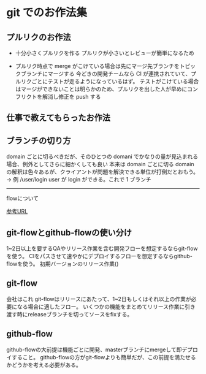 # git でのお作法集

## プルリクのお作法

- 十分小さくプルリクを作る
  プルリクが小さいとレビューが簡単になるため

- プルリク時点で merge がこけている場合は先にマージ先ブランチをトピックブランチにマージする
  今どきの開発チームなら CI が連携されていて、プルリクごとにテストが走るようになっているはず。
  テストがこけている場合はマージができないことは明らかのため、プルリクを出した人が早めにコンフリクトを解消し修正を push する


## 仕事で教えてもらったお作法

## ブランチの切り方

domain ごとに切るべきだが、そのひとつの domani でかなりの量が見込まれる場合、例外としてさらに細かくしても良い
本来は domain ごとに切る
domain の解釈は色々あるが、クライアントが問題を解決できる単位が打倒だとおもう。
→ 例 /user/login user が login ができる。これで 1 ブランチ

---

flowについて

[参考URL](https://kazasikipg.hatenablog.com/entry/2020/02/27/172755)

## git-flowとgithub-flowの使い分け

1~2日以上を要するQAやリリース作業を含む開発フローを想定するならgit-flowを使う。
CIをパスさせて速やかにデプロイするフローを想定するならgithub-flowを使う。
初期バージョンのリリース作業()

## git-flow

会社はこれ
git-flowはリリースにあたって、1~2日もしくはそれ以上の作業が必要になる場合に適したフロー。
いくつかの機能をまとめてリリース作業に引き渡す時にreleaseブランチを切ってソースをfixする。

## github-flow

github-flowの大前提は機能ごとに開発、masterブランチにmergeして即デプロイすること。
github-flowの方がgit-flowよりも簡単だが、この前提を満たせるかどうかを考える必要がある。
